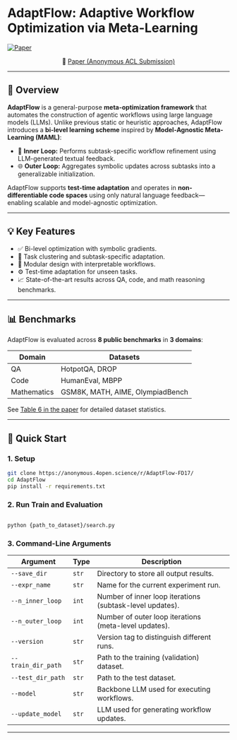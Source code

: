 
# AdaptFlow: Adaptive Workflow Optimization via Meta-Learning

[![Paper](https://img.shields.io/badge/arXiv-2505.xxxxx-blue)](https://arxiv.org/abs/2505.xxxxx)

<div align="center">

📄 [Paper (Anonymous ACL Submission)](https://anonymous.4open.science/r/AdaptFlow-FD17/)

</div>

---

## 📌 Overview

**AdaptFlow** is a general-purpose **meta-optimization framework** that automates the construction of agentic workflows using large language models (LLMs). Unlike previous static or heuristic approaches, AdaptFlow introduces a **bi-level learning scheme** inspired by **Model-Agnostic Meta-Learning (MAML)**:

- 🧠 **Inner Loop:** Performs subtask-specific workflow refinement using LLM-generated textual feedback.
- 🌐 **Outer Loop:** Aggregates symbolic updates across subtasks into a generalizable initialization.

AdaptFlow supports **test-time adaptation** and operates in **non-differentiable code spaces** using only natural language feedback—enabling scalable and model-agnostic optimization.

---

## 💡 Key Features

- ✅ Bi-level optimization with symbolic gradients.
- 🔁 Task clustering and subtask-specific adaptation.
- 🧩 Modular design with interpretable workflows.
- ⚙️ Test-time adaptation for unseen tasks.
- 📈 State-of-the-art results across QA, code, and math reasoning benchmarks.

---

## 📊 Benchmarks

AdaptFlow is evaluated across **8 public benchmarks** in **3 domains**:

| Domain       | Datasets                                                  |
|--------------|-----------------------------------------------------------|
| QA           | HotpotQA, DROP                                            |
| Code         | HumanEval, MBPP                                           |
| Mathematics  | GSM8K, MATH, AIME, OlympiadBench                          |

See [Table 6 in the paper](https://anonymous.4open.science/r/AdaptFlow-FD17/) for detailed dataset statistics.

---

## 🚀 Quick Start

### 1. Setup

```bash
git clone https://anonymous.4open.science/r/AdaptFlow-FD17/
cd AdaptFlow
pip install -r requirements.txt
```

### 2. Run Train and Evaluation

```bash

python {path_to_dataset}/search.py

```

### 3. Command-Line Arguments

| Argument            | Type   | Description                                                     |
| ------------------- | ------ | --------------------------------------------------------------- |
| `--save_dir`        | `str`  | Directory to store all output results.                          |
| `--expr_name`       | `str`  | Name for the current experiment run.                            |
| `--n_inner_loop`    | `int`  | Number of inner loop iterations (subtask-level updates).        |
| `--n_outer_loop`    | `int`  | Number of outer loop iterations (meta-level updates).           |
| `--version`         | `str`  | Version tag to distinguish different runs.                      |
| `--train_dir_path`  | `str`  | Path to the training (validation) dataset.                      |
| `--test_dir_path`   | `str`  | Path to the test dataset.                                       |
| `--model`           | `str`  | Backbone LLM used for executing workflows.                      |
| `--update_model`    | `str`  | LLM used for generating workflow updates.                       |


---
